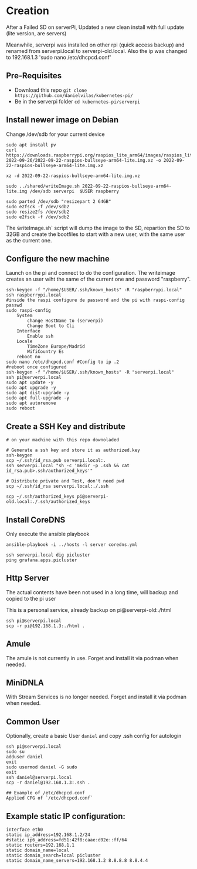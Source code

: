 # Creation
After a Failed SD on serverPi, Updated a new clean install with full update (lite version, are servers)

Meanwhile, serverpi was installed on other rpi (quick access backup) and renamed from serverpi.local to serverpi-old.local.
Also the ip was changed to 192.168.1.3 'sudo nano /etc/dhcpcd.conf'

## Pre-Requisites

* Download this repo `git clone https://github.com/danielvilas/kubernetes-pi/`
* Be in the serverpi folder `cd kubernetes-pi/serverpi`

## Install newer image on Debian

Change /dev/sdb for your current device

```
sudo apt install pv
curl https://downloads.raspberrypi.org/raspios_lite_arm64/images/raspios_lite_arm64-2022-09-26/2022-09-22-raspios-bullseye-arm64-lite.img.xz -o 2022-09-22-raspios-bullseye-arm64-lite.img.xz

xz -d 2022-09-22-raspios-bullseye-arm64-lite.img.xz

sudo ../shared/writeImage.sh 2022-09-22-raspios-bullseye-arm64-lite.img /dev/sdb serverpi  $USER raspberry

sudo parted /dev/sdb "resizepart 2 64GB"
sudo e2fsck -f /dev/sdb2
sudo resize2fs /dev/sdb2
sudo e2fsck -f /dev/sdb2

```
The ẁriteImage.sh` script will dump the image to the SD, repartion the SD to 32GB and create the bootfiles to start with a new user, with the same user as the current one.

## Configure the new machine
Launch on the pi and connect to do the configuration. The writeimage creates an user wiht the same of the current one and password "raspberry".
```
ssh-keygen -f "/home/$USER/.ssh/known_hosts" -R "raspberrypi.local"
ssh raspberrypi.local 
#inside the raspi configure de password and the pi with raspi-config
passwd
sudo raspi-config
    System
        change HostName to (serverpi)
        Change Boot to Cli
    Interface
        Enable ssh
    Locale
        TimeZone Europe/Madrid
	    WifiCountry Es
	reboot no
sudo nano /etc/dhcpcd.conf #Config to ip .2
#reboot once configured
ssh-keygen -f "/home/$USER/.ssh/known_hosts" -R "serverpi.local"
ssh pi@serverpi.local
sudo apt update -y
sudo apt upgrade -y
sudo apt dist-upgrade -y
sudo apt full-upgrade -y
sudo apt autoremove
sudo reboot
```

## Create a SSH Key and distribute
```
# on your machine with this repo downoladed

# Generate a ssh key and store it as authorized.key
ssh-keygen
scp ~/.ssh/id_rsa.pub serverpi.local:.
ssh serverpi.local "sh -c 'mkdir -p .ssh && cat id_rsa.pub>.ssh/authorized_keys'"

# Distribute private and Test, don't need pwd
scp ~/.ssh/id_rsa serverpi.local:./.ssh

scp ~/.ssh/authorized_keys pi@serverpi-old.local:./.ssh/authorized_keys
```

## Install CoreDNS

Only execute the ansible playbook
```
ansible-playbook -i ../hosts -l server coredns.yml

ssh serverpi.local dig picluster
ping grafana.apps.picluster
```

## Http Server
The actual contents have been not used in a long time, will backup and copied to the pi user

This is a personal service, already backup on pi@serverpi-old:./html
```
ssh pi@serverpi.local
scp -r pi@192.168.1.3:./html .

```

## Amule
The amule is not currently in use. Forget and install it via podman when needed.
## MiniDNLA
With Stream Services is no longer needed. Forget and install it via podman when needed.

## Common User
Optionally, create a basic User `daniel` and copy .ssh config for autologin

```
ssh pi@serverpi.local
sudo su
adduser daniel
exit
sudo usermod daniel -G sudo
exit
ssh daniel@serverpi.local
scp -r daniel@192.168.1.3:.ssh .

## Example of /etc/dhcpcd.conf
Applied CFG of `/etc/dhcpcd.conf`
```
## Example static IP configuration:
```
interface eth0
static ip_address=192.168.1.2/24
#static ip6_address=fd51:42f8:caae:d92e::ff/64
static routers=192.168.1.1
static domain_name=local
static domain_search=local picluster
static domain_name_servers=192.168.1.2 8.8.8.8 8.8.4.4
```
